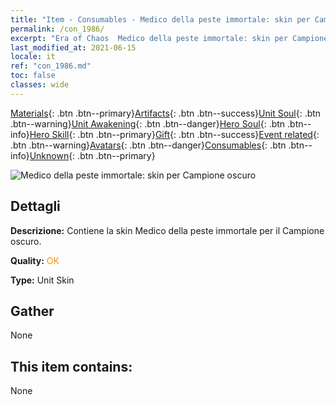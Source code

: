 ```yaml
---
title: "Item - Consumables - Medico della peste immortale: skin per Campione oscuro"
permalink: /con_1986/
excerpt: "Era of Chaos  Medico della peste immortale: skin per Campione oscuro"
last_modified_at: 2021-06-15
locale: it
ref: "con_1986.md"
toc: false
classes: wide
---
```

 [Materials](/ItemsIT/){: .btn .btn--primary}[Artifacts](/ItemsIT/Artifacts/){: .btn .btn--success}[Unit Soul](/ItemsIT/UnitSoul/){: .btn .btn--warning}[Unit Awakening](/ItemsIT/UnitAwakening/){: .btn .btn--danger}[Hero Soul](/ItemsIT/HeroSoul/){: .btn .btn--info}[Hero Skill](/ItemsIT/HeroSkill/){: .btn .btn--primary}[Gift](/ItemsIT/Gift/){: .btn .btn--success}[Event related](/ItemsIT/Events/){: .btn .btn--warning}[Avatars](/ItemsIT/Avatars/){: .btn .btn--danger}[Consumables](/ItemsIT/Consumables/){: .btn .btn--info}[Unknown](/ItemsIT/Unknown/){: .btn .btn--primary}

 ![Medico della peste immortale: skin per Campione oscuro](/images/u/ti_sishendiancangpifu.jpg)

## Dettagli
 **Descrizione:** Contiene la skin Medico della peste immortale per il Campione oscuro.

 **Quality:** <span style="color: #FF8C00">OK</span>

 **Type:** Unit Skin

## Gather

  None

## This item contains:

  None

